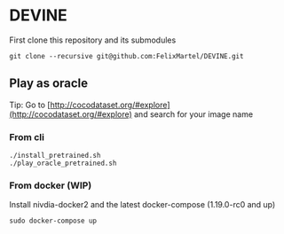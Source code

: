 # DEVINE

First clone this repository and its submodules

```
git clone --recursive git@github.com:FelixMartel/DEVINE.git
```

## Play as oracle 

Tip: Go to [http://cocodataset.org/#explore](http://cocodataset.org/#explore) and search for your image name

### From cli

```
./install_pretrained.sh
./play_oracle_pretrained.sh
```

### From docker (WIP)

Install nivdia-docker2 and the latest docker-compose (1.19.0-rc0 and up)

```
sudo docker-compose up
```
